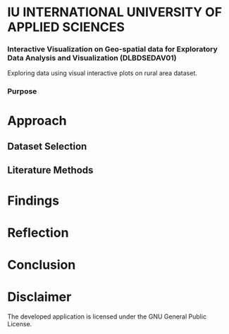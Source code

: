# IU INTERNATIONAL UNIVERSITY OF APPLIED SCIENCES
### Interactive Visualization on Geo-spatial data for Exploratory Data Analysis and Visualization (DLBDSEDAV01)
Exploring data using visual interactive plots on rural area dataset.
### Purpose

# Approach
## Dataset Selection
## Literature Methods

# Findings

# Reflection

# Conclusion

# Disclaimer
The developed application is licensed under the GNU General Public License.
